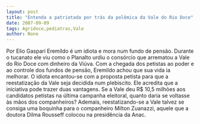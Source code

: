 ```yaml
---
layout: post
title: "Entenda a patriotada por trás da polêmica da Vale do Rio Doce"
date: 2007-09-09
tags: Agridoce,pediatras,Vale
author: None
---
```

Por Elio Gaspari
Eremildo &eacute; um idiota e mora num fundo de pens&atilde;o. Durante o tucanato ele viu como o Planalto urdiu o cons&oacute;rcio que arrematou a Vale do Rio Doce com dinheiro da Vi&uacute;va. Com a chegada dos petistas ao poder e ao controle dos fundos de pens&atilde;o, Eremildo achou que sua vida ia melhorar.
O idiota encantou-se com a proposta petista para que a reestatiza&ccedil;&atilde;o da Vale seja decidida num plebiscito. Ele acredita que a iniciativa pode trazer duas vantagens. Se a Vale deu R$ 10,5 milh&otilde;es aos candidatos petistas na &uacute;ltima campanha eleitoral, quanto daria se voltasse &agrave;s m&atilde;os dos companheiros? Ademais, reestatizando-se a Vale talvez se consiga uma boquinha para o companheiro Milton Zuanazzi, aquele que a doutora Dilma Rousseff colocou na presid&ecirc;ncia da Anac. 